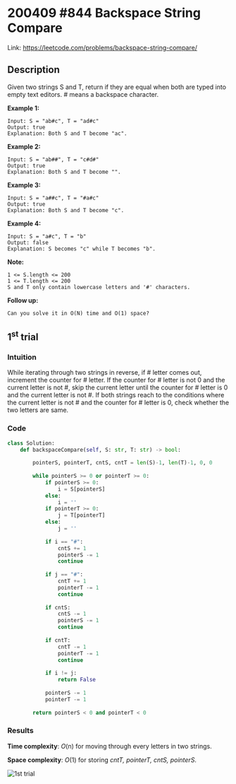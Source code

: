 # 200409 #844 Backspace String Compare
Link: https://leetcode.com/problems/backspace-string-compare/

## Description
Given two strings S and T, return if they are equal when both are typed into empty text editors. # means a backspace character.

**Example 1:**

    Input: S = "ab#c", T = "ad#c"
    Output: true
    Explanation: Both S and T become "ac".

**Example 2:**

    Input: S = "ab##", T = "c#d#"
    Output: true
    Explanation: Both S and T become "".

**Example 3:**

    Input: S = "a##c", T = "#a#c"
    Output: true
    Explanation: Both S and T become "c".

**Example 4:**

    Input: S = "a#c", T = "b"
    Output: false
    Explanation: S becomes "c" while T becomes "b".

**Note:**

    1 <= S.length <= 200
    1 <= T.length <= 200
    S and T only contain lowercase letters and '#' characters.

**Follow up:**

    Can you solve it in O(N) time and O(1) space?


## 1<sup>st</sup> trial

### Intuition
While iterating through two strings in reverse, if # letter comes out, increment the counter for # letter. If the counter for # letter is not 0 and the current letter is not #, skip the current letter until the counter for # letter is 0 and the current letter is not #. If both strings reach to the conditions where the current letter is not # and the counter for # letter is 0, check whether the two letters are same.


### Code
```python
class Solution:
    def backspaceCompare(self, S: str, T: str) -> bool:
        
        pointerS, pointerT, cntS, cntT = len(S)-1, len(T)-1, 0, 0
        
        while pointerS >= 0 or pointerT >= 0:
            if pointerS >= 0:
                i = S[pointerS]
            else:
                i = ''
            if pointerT >= 0:
                j = T[pointerT]
            else:
                j = ''
            
            if i == "#":
                cntS += 1
                pointerS -= 1
                continue
                
            if j == "#":
                cntT += 1
                pointerT -= 1
                continue
                
            if cntS:
                cntS -= 1
                pointerS -= 1
                continue
                
            if cntT:
                cntT -= 1
                pointerT -= 1
                continue
                
            if i != j:
                return False
            
            pointerS -= 1
            pointerT -= 1
            
        return pointerS < 0 and pointerT < 0
```

### Results
**Time complexity**: *O*(n) for moving through every letters in two strings.

**Space complexity**: *O*(1) for storing *cntT, pointerT, cntS, pointerS*.

![1st trial](https://github.com/minyookim/DailyCoding/blob/master/200409%20%23844%20Backspace%20String%20Compare/1st%20trial.PNGG)
